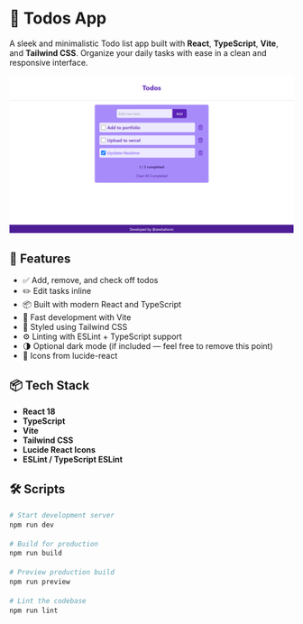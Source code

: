 # 📝 Todos App

A sleek and minimalistic Todo list app built with **React**, **TypeScript**, **Vite**, and **Tailwind CSS**. Organize your daily tasks with ease in a clean and responsive interface.

![Screenshot](/public/cover-image.png)

## 🚀 Features

- ✅ Add, remove, and check off todos
- ✏️ Edit tasks inline
- 📦 Built with modern React and TypeScript
- 💨 Fast development with Vite
- 🎨 Styled using Tailwind CSS
- ⚙️ Linting with ESLint + TypeScript support
- 🌗 Optional dark mode (if included — feel free to remove this point)
- 🧩 Icons from lucide-react

## 📦 Tech Stack

- **React 18**
- **TypeScript**
- **Vite**
- **Tailwind CSS**
- **Lucide React Icons**
- **ESLint / TypeScript ESLint**

## 🛠️ Scripts

```bash
# Start development server
npm run dev

# Build for production
npm run build

# Preview production build
npm run preview

# Lint the codebase
npm run lint
```
